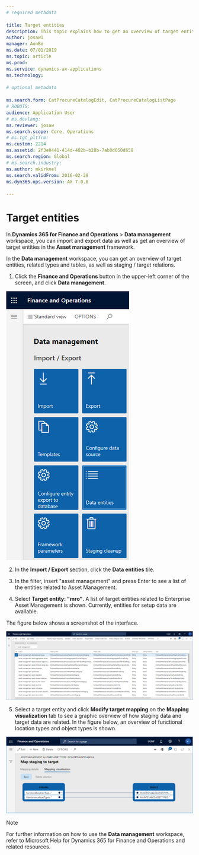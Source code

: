 ```yaml
---
# required metadata

title: Target entities
description: This topic explains how to get an overview of target entities in Asset Management.
author: josaw1
manager: AnnBe
ms.date: 07/01/2019
ms.topic: article
ms.prod: 
ms.service: dynamics-ax-applications
ms.technology: 

# optional metadata

ms.search.form: CatProcureCatalogEdit, CatProcureCatalogListPage
# ROBOTS: 
audience: Application User
# ms.devlang: 
ms.reviewer: josaw
ms.search.scope: Core, Operations
# ms.tgt_pltfrm: 
ms.custom: 2214
ms.assetid: 2f3e0441-414d-402b-b28b-7ab0d650d658
ms.search.region: Global
# ms.search.industry: 
ms.author: mkirknel
ms.search.validFrom: 2016-02-28
ms.dyn365.ops.version: AX 7.0.0

---
```


# Target entities

In **Dynamics 365 for Finance and Operations** > **Data management** workspace, you can import and export data as well as get an overview of target entities in the **Asset management** framework.

In the **Data management** workspace, you can get an overview of target entities, related types and tables, as well as staging / target relations.

1. Click the **Finance and Operations** button in the upper-left corner of the screen, and click **Data management**.

![Figure 1](media/01-data-management.png)

2. In the **Import / Export** section, click the **Data entities** tile. 

3. In the filter, insert "asset management" and press Enter to see a list of the entities related to Asset Management.

4. Select **Target entity: "mro"**. A list of target entities related to Enterprise Asset Management is shown. Currently, entities for setup data are available.

The figure below shows a screenshot of the interface.

![Figure 2](media/02-data-management.png)

5. Select a target entity and click **Modify target mapping** on the **Mapping visualization** tab to see a graphic overview of how staging data and target data are related. In the figure below, an overview of functional location types and object types is shown.

![Figure 3](media/03-data-management.png)

>[!NOTE]
>For further information on how to use the **Data management**
workspace, refer to Microsoft Help for Dynamics 365 for Finance and Operations
and related resources.

